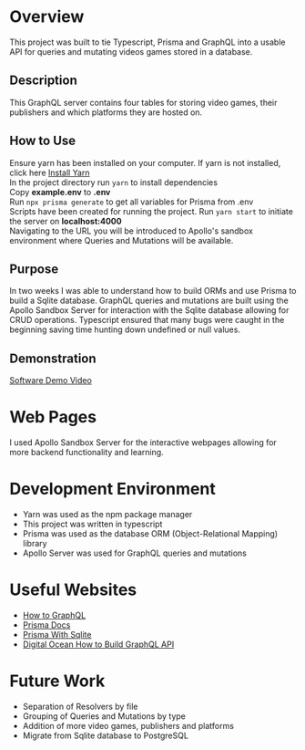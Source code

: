 # Overview

This project was built to tie Typescript, Prisma and GraphQL into a usable API for queries and mutating videos games stored in a database.

## Description

This GraphQL server contains four tables for storing video games, their publishers and which platforms they are hosted on.

## How to Use

Ensure yarn has been installed on your computer. If yarn is not installed, click here [Install Yarn](https://classic.yarnpkg.com/lang/en/docs/install/#debian-stable)  
In the project directory run `yarn` to install dependencies  
Copy **example.env** to **.env**  
Run `npx prisma generate` to get all variables for Prisma from .env  
Scripts have been created for running the project. Run `yarn start` to initiate the server on **localhost:4000**  
Navigating to the URL you will be introduced to Apollo's sandbox environment where Queries and Mutations will be available.

## Purpose

In two weeks I was able to understand how to build ORMs and use Prisma to build a Sqlite database. GraphQL queries and mutations are built using the Apollo Sandbox Server
for interaction with the Sqlite database allowing for CRUD operations. Typescript ensured that many bugs were caught in the beginning saving time hunting down undefined or null values.

## Demonstration

[Software Demo Video](https://youtu.be/ETqRSjC2CkI)

# Web Pages

I used Apollo Sandbox Server for the interactive webpages allowing for more backend functionality and learning.

# Development Environment

- Yarn was used as the npm package manager
- This project was written in typescript
- Prisma was used as the database ORM (Object-Relational Mapping) library
- Apollo Server was used for GraphQL queries and mutations

# Useful Websites

- [How to GraphQL](https://www.howtographql.com/graphql-js/0-introduction/)
- [Prisma Docs](https://www.prisma.io/docs/getting-started/quickstart)
- [Prisma With Sqlite](https://www.prisma.io/docs/concepts/database-connectors/sqlite)
- [Digital Ocean How to Build GraphQL API](https://www.digitalocean.com/community/tutorials/how-to-build-a-graphql-api-with-prisma-and-deploy-to-digitalocean-s-app-platform)

# Future Work

- Separation of Resolvers by file
- Grouping of Queries and Mutations by type
- Addition of more video games, publishers and platforms
- Migrate from Sqlite database to PostgreSQL
